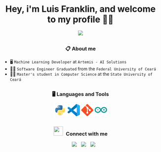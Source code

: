 <h1 align="center">Hey, i'm Luis Franklin, and welcome to my profile  👨‍💻</h1>
<p align="center">
  <a href="https://github.com/DenverCoder1/readme-typing-svg"><img src="https://readme-typing-svg.herokuapp.com/?lines=Software+Engineer;Data+Science;Machine+Learning;Computer+Vision&center=true&width=500&height=50"></a>
</p>


##
<h3 align="center">📋 About me</h3>

- 🖥️ `Machine Learning Developer` at `Artemis - AI Solutions`
- 👨‍🎓 `Software Engineer Graduated` from the `Federal University of Ceará`
- 👨‍🎓 `Master's student in Computer Science` at the `State University of Ceará`

##
<h3 align="center">🖥️ Languages and Tools</h3>
 
<p align="center"> 
<a target="_blank" rel="noreferrer">
   <img src="https://raw.githubusercontent.com/devicons/devicon/master/icons/python/python-original.svg" 
    alt="python" width="40" height="40" /> </a> 
 
<a target="_blank" rel="noreferrer"> 
     <img src="https://raw.githubusercontent.com/devicons/devicon/master/icons/vscode/vscode-original.svg"
      alt="vscode" width="40" height="40" /> </a>
 
<a target="_blank" rel="noreferrer"> 
     <img src="https://raw.githubusercontent.com/devicons/devicon/master/icons/git/git-original.svg"
      alt="git" width="40" height="40" /> </a>
 
<a target="_blank" rel="noreferrer"> 
     <img src="https://raw.githubusercontent.com/devicons/devicon/master/icons/arduino/arduino-original.svg" 
      alt="arduino" width="40" height="40" /> </a>
</p>
 
 
 ##
 <h3 align="center" > <img src="https://media.giphy.com/media/iY8CRBdQXODJSCERIr/giphy.gif" width="30" height="30" style="margin-right: 10px;">Connect with me  </h3>

<p align="center">
 <div align="center"  class="icons-social" style="margin-left: 10px;">

   <a style="margin-left: 10px;"  target="_blank" href="https://www.linkedin.com/in/luis-antonio-viana-franklin-2555b0203/">
      <img src="https://img.icons8.com/doodle/40/000000/linkedin--v2.png"></a>

   <a style="margin-left: 10px;" target="_blank" href="https://github.com/luisfranklinn">
     <img src="https://img.icons8.com/doodle/40/000000/github--v1.png"></a>

   <a style="margin-left: 10px;" target="_blank" href="https://www.instagram.com/luisfranklinn/">
      <img src="https://img.icons8.com/doodle/40/000000/instagram-new--v2.png"></a>
</p>
 

